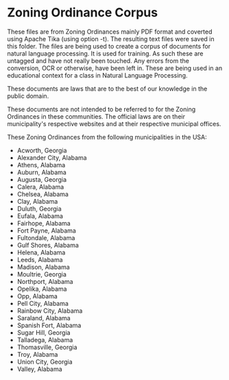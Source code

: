 # Zoning Ordinance Corpus

These files are from Zoning Ordinances mainly PDF format and coverted using Apache Tika (using option -t).  The resulting text files were saved in this folder.  The files are being used to create a corpus of documents for natural language processing.  It is used for training.  As such these are untagged and have not really been touched.  Any errors from the conversion, OCR or otherwise, have been left in.  These are being used in an educational context for a class in Natural Language Processing.

These documents are laws that are to the best of our knowledge in the public domain.

These documents are not intended to be referred to for the Zoning Ordinances in these communities.  The official laws are on their municipality's respective websites and at their respective municipal offices.

These Zoning Ordinances from the following municipalities in the USA:

* Acworth, Georgia
* Alexander City, Alabama
* Athens, Alabama
* Auburn, Alabama
* Augusta, Georgia
* Calera, Alabama
* Chelsea, Alabama
* Clay, Alabama
* Duluth, Georgia
* Eufala, Alabama
* Fairhope, Alabama
* Fort Payne, Alabama
* Fultondale, Alabama
* Gulf Shores, Alabama
* Helena, Alabama
* Leeds, Alabama
* Madison, Alabama
* Moultrie, Georgia
* Northport, Alabama
* Opelika, Alabama
* Opp, Alabama
* Pell City, Alabama
* Rainbow City, Alabama
* Saraland, Alabama
* Spanish Fort, Alabama
* Sugar Hill, Georgia
* Talladega, Alabama
* Thomasville, Georgia
* Troy, Alabama
* Union City, Georgia
* Valley, Alabama

